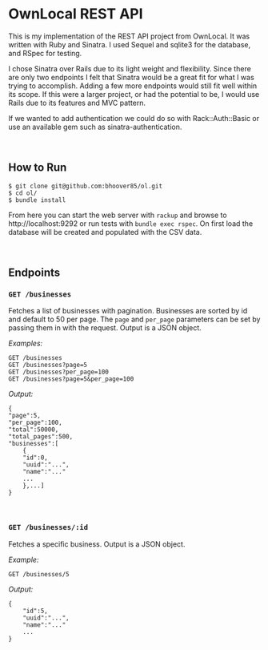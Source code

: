 # OwnLocal REST API

This is my implementation of the REST API project from OwnLocal. It was written with Ruby and Sinatra. I used Sequel and sqlite3 for the database, and RSpec for testing.

I chose Sinatra over Rails due to its light weight and flexibility. Since there are only two endpoints I felt that Sinatra would be a great fit for what I was trying to accomplish. Adding a few more endpoints would still fit well within its scope. If this were a larger project, or had the potential to be, I would use Rails due to its features and MVC pattern.

If we wanted to add authentication we could do so with Rack::Auth::Basic or use an available gem such as sinatra-authentication.

<br/>

## How to Run

    $ git clone git@github.com:bhoover85/ol.git
    $ cd ol/
    $ bundle install

From here you can start the web server with `rackup` and browse to http://localhost:9292 or run tests with `bundle exec rspec`. On first load the database will be created and populated with the CSV data.

<br/>

## Endpoints

### `GET /businesses`
Fetches a list of businesses with pagination. Businesses are sorted by id and default to 50 per page. The `page` and `per_page` parameters can be set by passing them in with the request. Output is a JSON object.

*Examples:*

    GET /businesses
    GET /businesses?page=5
    GET /businesses?per_page=100
    GET /businesses?page=5&per_page=100


*Output:*

    {
    "page":5,
    "per_page":100,
    "total":50000,
    "total_pages":500,
    "businesses":[
        {
        "id":0,
        "uuid":"...",
        "name":"..."
        ...
        },...]
    }

<br/>

### `GET /businesses/:id`
Fetches a specific business. Output is a JSON object.

*Example:*

    GET /businesses/5

*Output:*

    {
        "id":5,
        "uuid":"...",
        "name":"..."
        ...
    }
